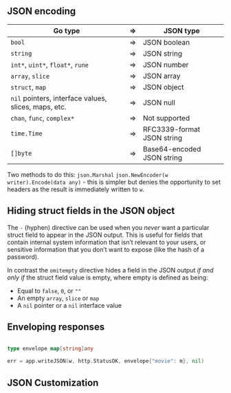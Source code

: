 ## JSON encoding
<table>
<thead>
<tr>
<th>Go type</th>
<th>⇒</th>
<th>JSON type</th>
</tr>
</thead>

<tbody>
<tr>
<td><code>bool</code></td>
<td>⇒</td>
<td>JSON boolean</td>
</tr>

<tr>
<td><code>string</code></td>
<td>⇒</td>
<td>JSON string</td>
</tr>

<tr>
<td><code>int*</code>, <code>uint*</code>, <code>float*</code>, <code>rune</code></td>
<td>⇒</td>
<td>JSON number</td>
</tr>

<tr>
<td><code>array</code>, <code>slice</code></td>
<td>⇒</td>
<td>JSON array</td>
</tr>

<tr>
<td><code>struct</code>, <code>map</code></td>
<td>⇒</td>
<td>JSON object</td>
</tr>

<tr>
<td><code>nil</code> pointers, interface values, slices, maps, etc.</td>
<td>⇒</td>
<td>JSON null</td>
</tr>

<tr>
<td><code>chan</code>, <code>func</code>, <code>complex*</code></td>
<td>⇒</td>
<td>Not supported</td>
</tr>

<tr>
<td><code>time.Time</code></td>
<td>⇒</td>
<td>RFC3339-format JSON string</td>
</tr>

<tr>
<td><code>[]byte</code></td>
<td>⇒</td>
<td>Base64-encoded JSON string</td>
</tr>
</tbody>
</table>

Two methods to do this:
`json.Marshal`
`json.NewEncoder(w writer).Encode(data any)` - this is simpler but denies the opportunity to set headers as the result is immediately written to `w`.

## Hiding struct fields in the JSON object
The `-` (hyphen) directive can be used when you _never_ want a particular struct field to appear in the JSON output. This is useful for fields that contain internal system information that isn’t relevant to your users, or sensitive information that you don’t want to expose (like the hash of a password).

In contrast the `omitempty` directive hides a field in the JSON output _if and only if_ the struct field value is empty, where empty is defined as being:

- Equal to `false`, `0`, or `""`
- An empty `array`, `slice` or `map`
- A `nil` pointer or a `nil` interface value
## Enveloping responses
``` go

type envelope map[string]any

err = app.writeJSON(w, http.StatusOK, envelope{"movie": m}, nil)

```

## JSON Customization

